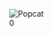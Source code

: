 <!DOCTYPE html>
<html lang="en">
<head>
    <meta charset="UTF-8">
    <meta name="viewport" content="width=device-width, initial-scale=1.0">
    <title>Popcat</title>
    <link rel="stylesheet" href="styles.css">
</head>
<body>
    <div class="container">
        <img id="cat" src="cat-closed.png" alt="Popcat">
        <div id="counter">0</div>
    </div>
    <script src="script.js"></script>
</body>
</html>
